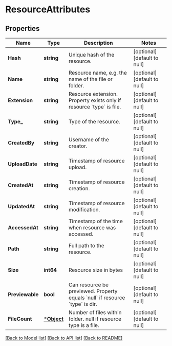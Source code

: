 # ResourceAttributes

## Properties
Name | Type | Description | Notes
------------ | ------------- | ------------- | -------------
**Hash** | **string** | Unique hash of the resource. | [optional] [default to null]
**Name** | **string** | Resource name, e.g. the name of the file or folder. | [optional] [default to null]
**Extension** | **string** | Resource extension. Property exists only if resource &#x60;type&#x60; is file. | [optional] [default to null]
**Type_** | **string** | Type of the resource. | [optional] [default to null]
**CreatedBy** | **string** | Username of the creator. | [optional] [default to null]
**UploadDate** | **string** | Timestamp of resource upload. | [optional] [default to null]
**CreatedAt** | **string** | Timestamp of resource creation. | [optional] [default to null]
**UpdatedAt** | **string** | Timestamp of resource modification. | [optional] [default to null]
**AccessedAt** | **string** | Timestamp of the time when resource was accessed. | [optional] [default to null]
**Path** | **string** | Full path to the resource. | [optional] [default to null]
**Size** | **int64** | Resource size in bytes | [optional] [default to null]
**Previewable** | **bool** | Can resource be previewed. Property equals &#x60;null&#x60; if resource &#x60;type&#x60; is dir. | [optional] [default to null]
**FileCount** | [***Object**](.md) | Number of files within folder. null if resource type is a file. | [optional] [default to null]

[[Back to Model list]](../README.md#documentation-for-models) [[Back to API list]](../README.md#documentation-for-api-endpoints) [[Back to README]](../README.md)

